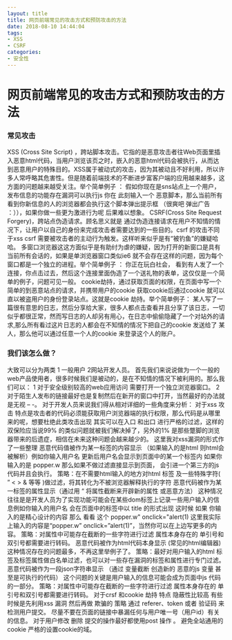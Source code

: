 ```yaml
---
layout: title
title: 网页前端常见的攻击方式和预防攻击的方法
date: 2018-08-10 14:44:04
tags:
- XSS
- CSRF
categories:
- 安全性
---
```


# 网页前端常见的攻击方式和预防攻击的方法

### 常见攻击


XSS (Cross Site Script) ，跨站脚本攻击。它指的是恶意攻击者往Web页面里插入恶意html代码，当用户浏览该页之时，嵌入的恶意html代码会被执行，从而达到恶意用户的特殊目的。XSS属于被动式的攻击，因为其被动且不好利用，所以许多人常呼略其危害性。但是随着前端技术的不断进步富客户端的应用越来越多，这方面的问题越来越受关注。举个简单例子 ： 假如你现在是sns站点上一个用户，发布信息的功能存在漏洞可以执行js 你在 此刻输入一个 恶意脚本，那么当前所有看到你新信息的人的浏览器都会执行这个脚本弹出提示框 （很爽吧 弹出广告 ：）），如果你做一些更为激进行为呢 后果难以想象。
CSRF(Cross Site Request Forgery)，跨站点伪造请求。顾名思义就是 通过伪造连接请求在用户不知情的情况下，让用户以自己的身份来完成攻击者需要达到的一些目的。csrf 的攻击不同于xss csrf 需要被攻击者的主动行为触发。这样听来似乎是有“被钓鱼”的嫌疑哈哈。
多窗口浏览器这这方面似乎是有助纣为虐的嫌疑，因为打开的新窗口是具有当前所有会话的，如果是单浏览器窗口类似ie6 就不会存在这样的问题，因为每个窗口都是一个独立的进程。举个简单例子 ： 你正在玩白社会， 看到有人发了一个连接，你点击过去，然后这个连接里面伪造了一个送礼物的表单，这仅仅是一个简单的例子，问题可见一般。
cookie劫持，通过获取页面的权限，在页面中写一个简单的到恶意站点的请求，并携带用户的cookie 获取cookie后通过cookie 就可以直以被盗用户的身份登录站点。这就是cookie 劫持。举个简单例子： 某人写了一篇很有意思的日志，然后分享给大家，很多人都点击查看并且分享了该日志，一切似乎都很正常，然而写日志的人却另有用心，在日志中偷偷隐藏了一个对站外的请求,那么所有看过这片日志的人都会在不知情的情况下把自己的cookie 发送给了 某人，那么他可以通过任意一个人的cookie 来登录这个人的账户。

### 我们该怎么做？

大致可以分为两类 1 一般用户 2网站开发人员。
首先我们来说说做为一个一般的web产品使用者，很多时候我们是被动的，是在不知情的情况下被利用的。那么我们可以：
1 对于安全级别较高的web应用访问 需要打开一个独立浏览器窗口。
2 对于陌生人发布的链接最好也是复制然后在新开的窗口中打开，当然最好的办法就是无视 – -。
对于开发人员来说我们得从相对详细的一些角度来分析：
对于xss 攻击 特点是攻击者的代码必须能获取用户浏览器端的执行权限，那么代码是从哪里来的呢，想要杜绝此类攻击出现 其实可以在入口 和出口 进行严格的过滤，这样的双保险应当说99% 的类似问题就被我们解决掉了，另外的1% 是那些蹩脚的浏览器带来的后遗症，相信在未来这种问题会越来越少的。
这里我对xss漏洞的形式作了一些整理
恶意代码值被作为某一标签的内容显示 （如果输入的是html 则html会被解析）例如你输入用户名 更新后用户名会显示到页面中的某一个标签内 如果你输入的是
popper.w<script src="hack.js" type="text/javajscript"></script>
那么如果不做过滤直接显示到页面， 会引进一个第三方的js 代码并且会执行。
策略：在不需要html输入的地方对html 标签 及一些特殊字符( ” < > & 等等 )做过滤，将其转化为不被浏览器解释执行的字符
恶意代码被作为某一标签的属性显示（通过用 “ 将属性截断来开辟新的属性 或恶意方法） 这种情况往往是是开发人员为了实现功能可能会在某些dom标签上记录一些用户输入的信息例如你输入的用户名 会在页面中的标签中以 title 的形式出现 这时候 如果 你输入的是精心设计的内容 那么 看看 这个
<a title="popper.w" onclick="alert(1)">popper.w" onclick="alert(1)</a>
这里我实际上输入的内容是“popper.w” onclick=”alert(1)”，当然你可以在上边写更多的内容。
策略：对属性中可能存在截断的一些字符进行过滤 属性本身存在的 单引号和双引号都需要进行转码。
恶意代码被作为html代码本身显示 (常见的html编辑器) 这种情况存在的问题最多，不再这里举例子了。
策略：最好对用户输入的html 标签及标签属性做白名单过滤，也可以对一些存在漏洞的标签和属性进行专门过滤。
恶意代码被作为一段json字符串显示 （通过 变量截断 创造新的 恶意的js 变量 甚至是可执行的代码） 这个问题的关键是用户输入的信息可能会成为页面中js 代码的一部分。
策略：对属性中可能存在截断的一些字符进行过滤 属性本身存在的 单引号和双引号都需要进行转码。
对于crsf 和cookie 劫持
特点 隐蔽性比较高 有些时候是先利用xss 漏洞 然后再做 欺骗的
策略
通过 referer、token 或者 验证码 来检测用户提交。
尽量不要在页面的链接中暴漏任何与用户唯一号（用户id）有关的信息。
对于用户修改 删除 提交的操作最好都使用post 操作 。
避免全站通用的cookie 严格的设置cookie的域。